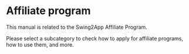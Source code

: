 # Affiliate program

This manual is related to the Swing2App Affiliate Program.

Please select a subcategory to check how to apply for affiliate programs, how to use them, and more.
